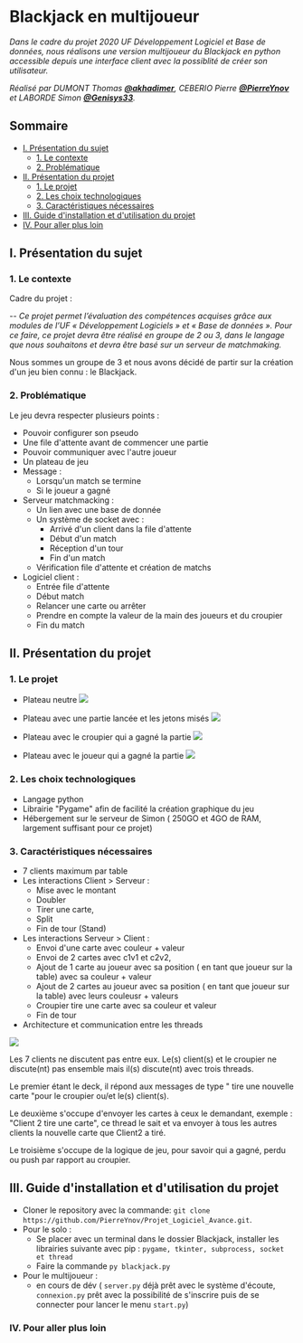 # Blackjack en multijoueur

_Dans le cadre du projet 2020 UF Développement Logiciel et Base de données, nous réalisons une version multijoueur du Blackjack en python accessible depuis une interface client avec la possiblité de créer son utilisateur._

_Réalisé par DUMONT Thomas **[@akhadimer](https://github.com/akhadimer)**, CEBERIO Pierre **[@PierreYnov](https://github.com/PierreYnov)** et LABORDE Simon **[@Genisys33](https://github.com/Genisys33)**._

## Sommaire 

- [I. Présentation du sujet](#i-Présentation-du-sujet)
    - [1. Le contexte](###1.-Le-contexte)
    - [2. Problématique](###2.-Problématique)
- [II. Présentation du projet](#ii-Présentation-du-projet)
    - [1. Le projet](###1.-Le-projet)
    - [2. Les choix technologiques](###2.-Les-choiX-technologiques)
    - [3. Caractéristiques nécessaires](###3.-Caractéristiques-nécessaires)
- [III. Guide d'installation et d'utilisation du projet](#iii-Guide-d'installation-et-d'utilisation-du-projet)
- [IV. Pour aller plus loin](#iv-Pour-aller-plus-loin)




## I. Présentation du sujet    
### 1. Le contexte

Cadre du projet :

-- <cite>Ce projet permet l’évaluation des compétences acquises grâce aux modules de l’UF
« Développement Logiciels » et « Base de données ». Pour ce faire, ce projet devra être réalisé
en groupe de 2 ou 3, dans le langage que nous souhaitons et devra être basé sur un serveur de matchmaking.</cite>

Nous sommes un groupe de 3 et nous avons décidé de partir sur la création d'un jeu bien connu : le Blackjack.

### 2. Problématique

Le jeu devra respecter plusieurs points :

* Pouvoir configurer son pseudo
* Une file d'attente avant de commencer une partie
* Pouvoir communiquer avec l'autre joueur
* Un plateau de jeu
* Message :
    * Lorsqu'un match se termine
    * Si le joueur a gagné
* Serveur matchmacking :
  * Un lien avec une base de donnée
  * Un système de socket avec :
    * Arrivé d'un client dans la file d'attente
    * Début d'un match
    * Réception d'un tour
    * Fin d'un match
  * Vérification file d'attente et création de matchs
* Logiciel client :
    * Entrée file d'attente
    * Début match
    * Relancer une carte ou arrêter
    * Prendre en compte la valeur de la main des joueurs et du croupier
    * Fin du match

## II. Présentation du projet
### 1. Le projet

* Plateau neutre
    ![](https://i.ibb.co/hD82498/1-bj.png)

* Plateau avec une partie lancée et les jetons misés
    ![](https://i.ibb.co/9rgKCMh/2-bj.png)

* Plateau avec le croupier qui a gagné la partie
    ![](https://i.ibb.co/m8WWh4S/3-bj.png)

* Plateau avec le joueur qui a gagné la partie
    ![](https://i.ibb.co/Fm3Zv5K/4-bj.png)

### 2. Les choix technologiques

* Langage python
* Librairie "Pygame" afin de facilité la création graphique du jeu
* Hébergement sur le serveur de Simon ( 250GO et 4GO de RAM, largement suffisant pour ce projet)

### 3. Caractéristiques nécessaires 

* 7 clients maximum par table
* Les interactions Client > Serveur : 
    - Mise avec le montant
    - Doubler
    - Tirer une carte, 
    - Split
    - Fin de tour (Stand)
* Les interactions Serveur > Client : 
    - Envoi d'une carte avec couleur + valeur
    - Envoi de 2 cartes avec c1v1 et c2v2, 
    - Ajout de 1 carte au joueur avec sa position ( en tant que joueur sur la table) avec sa couleur + valeur
    - Ajout de 2 cartes au joueur avec sa position ( en tant que joueur sur la table) avec leurs couleusr + valeurs
    - Croupier tire une carte avec sa couleur et valeur
    - Fin de tour
* Architecture et communication entre les threads

![](https://i.ibb.co/ZX3Ncmq/Sans-titre.png)

Les 7 clients ne discutent pas entre eux.
Le(s) client(s) et le croupier ne discute(nt) pas ensemble mais il(s) discute(nt) avec trois threads.

Le premier étant le deck, il répond aux messages de type " tire une nouvelle carte "pour le croupier ou/et le(s) client(s).

Le deuxième s'occupe d'envoyer les cartes à ceux le demandant, exemple : "Client 2 tire une carte", ce thread le sait et va envoyer à tous les autres clients la nouvelle carte que Client2 a tiré.

Le troisième s'occupe de la logique de jeu, pour savoir qui a gagné, perdu ou push par rapport au croupier.

## III. Guide d'installation et d'utilisation du projet

* Cloner le repository avec la commande: `git clone https://github.com/PierreYnov/Projet_Logiciel_Avance.git`.
* Pour le solo :
    * Se placer avec un terminal dans le dossier Blackjack, installer les librairies suivante avec pip : `pygame, tkinter, subprocess, socket et thread`
    * Faire la commande `py blackjack.py`
* Pour le multijoueur :
    * en cours de dév ( `server.py` déjà prêt avec le système d'écoute, `connexion.py` prêt avec la possibilité de s'inscrire puis de se connecter pour lancer le menu `start.py`)

### IV. Pour aller plus loin
